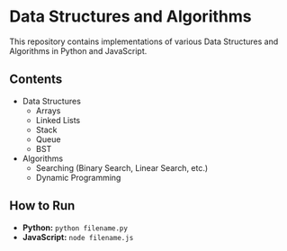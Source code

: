 # Data Structures and Algorithms
This repository contains implementations of various Data Structures and Algorithms in Python and JavaScript.

## Contents
- Data Structures
  - Arrays
  - Linked Lists
  - Stack
  - Queue
  - BST
- Algorithms
  - Searching (Binary Search, Linear Search, etc.)
  - Dynamic Programming

## How to Run
- **Python:** `python filename.py`
- **JavaScript:** `node filename.js`

